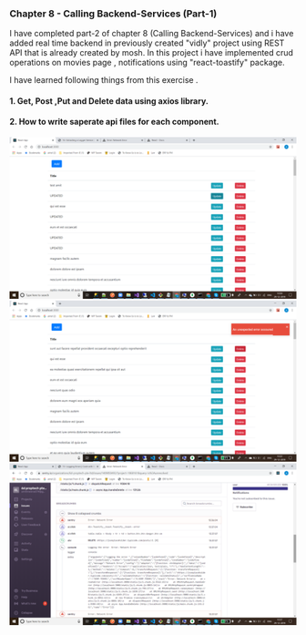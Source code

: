 ### Chapter 8 - Calling Backend-Services (Part-1)

I have completed part-2 of chapter 8 (Calling Backend-Services) and i have added real time backend in previously created "vidly" project using REST API that is already created by mosh. In this project i have implemented crud operations on movies page , notifications using "react-toastify" package.

I have learned following things from this exercise .


#### 1. Get, Post ,Put and Delete data using axios library.
#### 2. How to write saperate api files for each component.


![Screenshots](https://github.com/amit112/React-Training/blob/Calling-Backend-Services----Part1/screenshots/Screenshot1.png)
![Screenshots](https://github.com/amit112/React-Training/blob/Calling-Backend-Services----Part1/screenshots/Screenshot2.png)
![Screenshots](https://github.com/amit112/React-Training/blob/Calling-Backend-Services----Part1/screenshots/Screenshot3.png)
